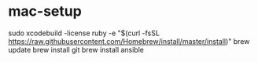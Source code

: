 # mac-setup

sudo xcodebuild -license
ruby -e "$(curl -fsSL https://raw.githubusercontent.com/Homebrew/install/master/install)"
brew update
brew install git
brew install ansible

